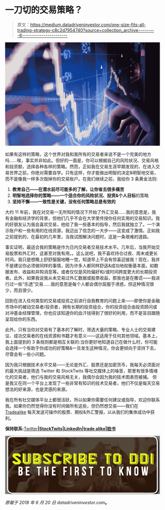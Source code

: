 # 一刀切的交易策略？

> 原文：<https://medium.datadriveninvestor.com/one-size-fits-all-trading-strategy-c8c2d7954740?source=collection_archive---------6----------------------->

![](img/5c4889217453579a6dfed680df2c4720.png)

如果有这样的策略，这个世界对我和我所有的交易者来说不是一个完美的地方吗……唉，事实并非如此。但好的一面是，你可以根据自己的风险状况、交易风格和投资额，选择各种各样的策略。然而，正如我在交易生涯早期发现的，在进入交易世界之前，你绝对需要自学。只有这样，你才能做出明智的决定&明智地交易，而不是像我一样多次毁掉你的交易账户。在我们继续之前，我给你 3 条黄金法则:

1.  **教育自己——在潜水前尽可能多的了解，让你省去很多痛苦**
2.  **明智地选择你的策略——一个适合你的风险状况、投资&个人目标**的策略
3.  **坚持不懈——一致性是关键，没有任何策略总是有效的**

大约 11 年前，我在对交易一无所知的情况下开始了外汇交易……我的意思是，我有金融和经济学的背景，但他们几乎不会在大学里传授你任何实用的交易知识。我的好朋友认为我会喜欢交易，他给了我一些基本的指导，然后我就独立了。一个演示账户和一些有用的在线资源，我迈出了信念的一大步——这变成了激情。正如我之前提到的，在最初的几年里，当我试图解决问题时，这是一条艰难的道路。

事实证明，最适合我的策略是作为日内交易者交易技术水平。几年后，当我开始交易股票和外汇时，这甚至对我有用。。这么说吧，我不喜欢持仓过夜、周末或更长时间。我只是想晚上舒舒服服地睡一觉，知道早上不会有惊喜迎接我！现在，我并不是建议你必须做同样的事情，因为许多人都同样舒适&成功地权衡基本面，如数据发布、收益和并购消息等。或者仅仅是风险偏好和/或时间跨度更大的长期投资者。此外，如果我说我从未交易过外汇数据或股票收益，那我也是在撒谎——我进行过一些“乐透”交易……我的意思是每个人都会偶尔屈服于诱惑，但这种情况很少，而且很少。

回到在进入任何类型的交易或投资之前进行自我教育的问题上来——即使你是金融市场中的被动交易者/投资者，拥有长期的投资组合，你的投资组合由投资顾问或对冲基金经理管理，你也应该知道你的血汗钱得到了很好的利用，而不是盲目跟随呈现给你的东西。

此外，只有当你对交易有了基本的了解时，筛选大量的策略、专业人士的交易建议、成功交易者的在线资源和书籍才有意义——这适用于任何其他领域。基本上，我上面提到的 3 条规则都是相互关联的:当你更好地知道自己在做什么时，你可能会选择一个有助于你成功的好策略&一旦发生这种情况，你会更倾向于坚持下去，尽管会有一些小问题。

因为我只根据技术水平交易——无论是外汇、股票还是加密货币，我每天必须面对的最大挑战是筛选 Twitter 和 StockTwits 等社交媒体上的噪音，那里有很多情绪化的交易者，他们与我的交易风格无关，我偶尔会因为我的技术图表而被捕。 但是我又在同一个平台上发现了一些非常有知识的技术交易者，他们不仅是每天交易想法的好来源，也是灵感的来源。

我在所有社交媒体平台上都很活跃，所以如果你需要任何建议或指导，欢迎你联系我。如果你仍然觉得你没有时间做所有这些，但仍然想交易——我们在 [Tradealike](http://www.tradealike.com/) 每天发送可操作的股票、期权&外汇警报，以从我们的集体成功中获利。

**保持联系:**[Twitter](https://twitter.com/fklivestolearn)**|**[**StockTwits**](https://stocktwits.com/trade_nut)**|**[**LinkedIn**](https://www.linkedin.com/in/faisal-khan-2a3009b/)**|**[**trade alike**](http://www.tradealike.com/)**|**[**脸书**](https://www.facebook.com/cryptos.forex.stocks/)

[![](img/b6f926ec4f9727dcfb41809c9f59a85e.png)](http://eepurl.com/dw5NFP)

*原载于 2018 年 6 月 20 日 datadriveninvestor.com*[](http://datadriveninvestor.com/dev/2018/06/20/one-size-fits-all-trading-strategy/)**。**